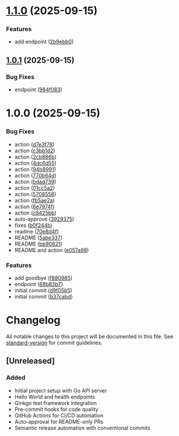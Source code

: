 # [1.1.0](https://github.com/SiorMeir/go-automation-demo/compare/v1.0.1...v1.1.0) (2025-09-15)


### Features

* add endpoint ([2b9ebb0](https://github.com/SiorMeir/go-automation-demo/commit/2b9ebb026c7b98f55353af4add19bf86302f0db1))

## [1.0.1](https://github.com/SiorMeir/go-automation-demo/compare/v1.0.0...v1.0.1) (2025-09-15)


### Bug Fixes

* endpoint ([984f083](https://github.com/SiorMeir/go-automation-demo/commit/984f083318fb8809b5df18f91308066b2fbcf401))

# 1.0.0 (2025-09-15)


### Bug Fixes

* action ([d7e3f78](https://github.com/SiorMeir/go-automation-demo/commit/d7e3f78e490eb6f0a0b8b22e5f00ad9f42f6addf))
* action ([c3bb1d2](https://github.com/SiorMeir/go-automation-demo/commit/c3bb1d251167cf3213e6cfb7240c7eb18e696d94))
* action ([2cb886b](https://github.com/SiorMeir/go-automation-demo/commit/2cb886b9e7b1e4295ecdd9be0024b0c9bb8315b7))
* action ([4dc6d55](https://github.com/SiorMeir/go-automation-demo/commit/4dc6d55061803995a86930cb0a2e273dc7901cea))
* action ([94b8991](https://github.com/SiorMeir/go-automation-demo/commit/94b89912fbff059fa8e4041eb181c6ba06b54ae7))
* action ([770b64d](https://github.com/SiorMeir/go-automation-demo/commit/770b64d1c2f2e136479d4161c0d3f00be4bd7288))
* action ([bdad739](https://github.com/SiorMeir/go-automation-demo/commit/bdad739caf86768b02c4a51bc6788d2170d2a535))
* action ([01cc5a2](https://github.com/SiorMeir/go-automation-demo/commit/01cc5a26e836a122cfc672b8dec7b9737ced424c))
* action ([5708556](https://github.com/SiorMeir/go-automation-demo/commit/570855687ffb985db5b773a366e7193366083564))
* action ([fb5ae2a](https://github.com/SiorMeir/go-automation-demo/commit/fb5ae2a2c3d5810615c08042054078d3f8144dd3))
* action ([6e7974f](https://github.com/SiorMeir/go-automation-demo/commit/6e7974f70543e46f6c38f03751b4e35399dff00e))
* action ([c8425bb](https://github.com/SiorMeir/go-automation-demo/commit/c8425bb25cb32b5abbcd5f9a7582260271743a5a))
* auto-approve ([3929375](https://github.com/SiorMeir/go-automation-demo/commit/3929375e700d7a892e68570d0303fc2889961ef4))
* fixes ([b0f244b](https://github.com/SiorMeir/go-automation-demo/commit/b0f244ba4fc0a36890611f2a60181dcad4d8a0ac))
* readme ([70e8d4f](https://github.com/SiorMeir/go-automation-demo/commit/70e8d4fb35d1b2e7d734c99855ab6f22cf4a4e62))
* README ([5abe337](https://github.com/SiorMeir/go-automation-demo/commit/5abe337bdec0974809cefad4f7ef9c02c2fabc57))
* README ([bb90821](https://github.com/SiorMeir/go-automation-demo/commit/bb90821e62a3d72bec3f12873aeb2bec28ad0cb5))
* README and action ([e057a98](https://github.com/SiorMeir/go-automation-demo/commit/e057a98618a846f743441eb6528ae9a498838d95))


### Features

* add goodbye ([f880985](https://github.com/SiorMeir/go-automation-demo/commit/f880985201556401b9191aaf6df2c77433762e3d))
* endpoint ([88b83b7](https://github.com/SiorMeir/go-automation-demo/commit/88b83b735c4d77f9075dc4ad60e762bea87a4f19))
* initial commit ([d9f05b5](https://github.com/SiorMeir/go-automation-demo/commit/d9f05b57478b9ae26e7d6b48430182271f70942e))
* initial commit ([b37cabd](https://github.com/SiorMeir/go-automation-demo/commit/b37cabd015c53d523da2367454d48a6957ef3e26))

# Changelog

All notable changes to this project will be documented in this file. See [standard-version](https://github.com/conventional-changelog/standard-version) for commit guidelines.

## [Unreleased]

### Added
- Initial project setup with Go API server
- Hello World and health endpoints
- Ginkgo test framework integration
- Pre-commit hooks for code quality
- GitHub Actions for CI/CD automation
- Auto-approval for README-only PRs
- Semantic release automation with conventional commits
